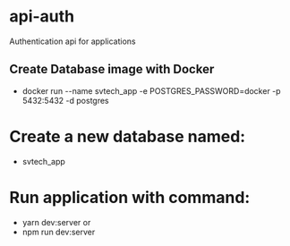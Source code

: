 # api-auth

Authentication api for applications

## Create Database image with Docker

- docker run --name svtech_app -e POSTGRES_PASSWORD=docker -p 5432:5432 -d postgres

# Create a new database named:

- svtech_app

# Run application with command:

- yarn dev:server
  or
- npm run dev:server
